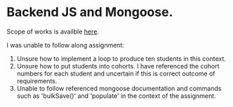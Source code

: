 # Backend JS and Mongoose.

Scope of works is availble [here](https://github.com/SUSE-DOS/se-back-end-js-intro-mongoose-assignment/blob/master/assignment.md).

I was unable to follow along assignment:
1. Unsure how to implement a loop to produce ten students in this context.
2. Unsure how to put students into cohorts. I have referenced the cohort numbers for each student and uncertain if this is correct outcome of requirements.
3. Unable to follow referenced mongoose documentation and commands such as 'bulkSave()' and 'populate' in the context of the assignment.



